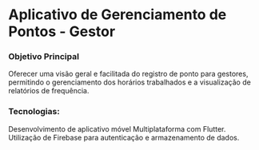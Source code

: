 # Aplicativo de Gerenciamento de Pontos - Gestor

### Objetivo Principal
Oferecer uma visão geral e facilitada do registro de ponto para gestores, permitindo o gerenciamento dos horários trabalhados e a visualização de relatórios de frequência.

### Tecnologias:
Desenvolvimento de aplicativo móvel Multiplataforma com Flutter.
Utilização de Firebase para autenticação e armazenamento de dados.
